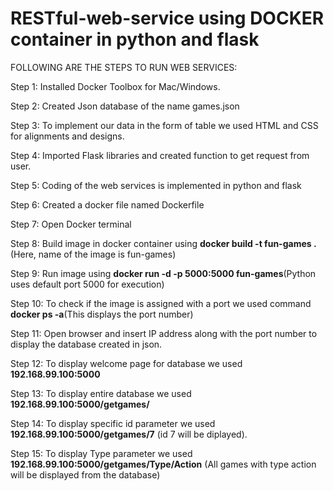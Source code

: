 # RESTful-web-service using DOCKER container in python and flask
 FOLLOWING ARE THE STEPS TO RUN WEB SERVICES:
 
 Step 1: Installed Docker Toolbox for Mac/Windows.
 
 Step 2: Created Json database of the name games.json
 
 Step 3: To implement our data in the form of table we used HTML and CSS for alignments and designs.
 
 Step 4: Imported Flask libraries and created function to get request from user.
 
 Step 5: Coding of the web services is implemented in python and flask
 
 Step 6: Created a docker file named Dockerfile
 
 Step 7: Open Docker terminal
 
 Step 8: Build image in docker container using **docker build -t fun-games .** (Here, name of the image is fun-games)
 
 Step 9: Run image using **docker run -d -p 5000:5000 fun-games**(Python uses default port 5000 for execution)
 
 Step 10: To check if the image is assigned with a port we used command **docker ps -a**(This displays the port number)
 
 Step 11: Open browser and insert IP address along with the port number to display the database created in json.
 
 Step 12: To display welcome page for database we used **192.168.99.100:5000**
 
 Step 13: To display entire database we used **192.168.99.100:5000/getgames/**
 
 Step 14: To display specific id parameter we used **192.168.99.100:5000/getgames/7** (id 7 will be diplayed).
 
 Step 15: To display Type parameter we used **192.168.99.100:5000/getgames/Type/Action** (All games with type action will be displayed from the database)
 
 
